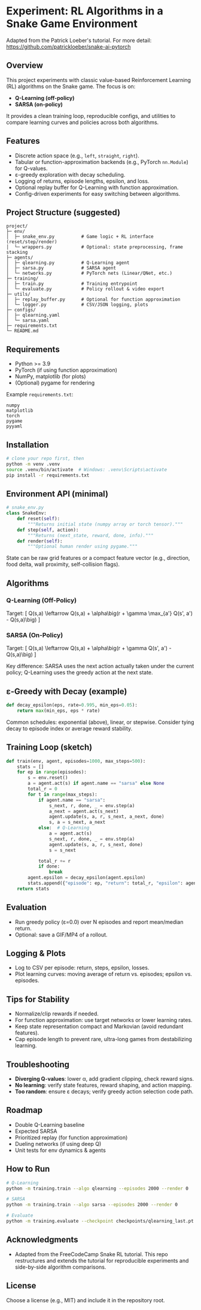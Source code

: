 # Experiment: RL Algorithms in a Snake Game Environment

Adapted from the Patrick Loeber's tutorial. For more detail: https://github.com/patrickloeber/snake-ai-pytorch

## Overview
This project experiments with classic value-based Reinforcement Learning (RL) algorithms on the Snake game. The focus is on:

- **Q-Learning (off-policy)**
- **SARSA (on-policy)**

It provides a clean training loop, reproducible configs, and utilities to compare learning curves and policies across both algorithms.

## Features
- Discrete action space (e.g., `left`, `straight`, `right`).
- Tabular or function-approximation backends (e.g., PyTorch `nn.Module`) for Q-values.
- ε-greedy exploration with decay scheduling.
- Logging of returns, episode lengths, epsilon, and loss.
- Optional replay buffer for Q-Learning with function approximation.
- Config-driven experiments for easy switching between algorithms.

## Project Structure (suggested)
```
project/
├─ env/
│  ├─ snake_env.py          # Game logic + RL interface (reset/step/render)
│  └─ wrappers.py           # Optional: state preprocessing, frame stacking
├─ agents/
│  ├─ qlearning.py          # Q-Learning agent
│  ├─ sarsa.py              # SARSA agent
│  └─ networks.py           # PyTorch nets (Linear/QNet, etc.)
├─ training/
│  ├─ train.py              # Training entrypoint
│  └─ evaluate.py           # Policy rollout & video export
├─ utils/
│  ├─ replay_buffer.py      # Optional for function approximation
│  └─ logger.py             # CSV/JSON logging, plots
├─ configs/
│  ├─ qlearning.yaml
│  └─ sarsa.yaml
├─ requirements.txt
└─ README.md
```

## Requirements
- Python >= 3.9
- PyTorch (if using function approximation)
- NumPy, matplotlib (for plots)
- (Optional) pygame for rendering

Example `requirements.txt`:
```
numpy
matplotlib
torch
pygame
pyyaml
```

## Installation
```bash
# clone your repo first, then
python -m venv .venv
source .venv/bin/activate  # Windows: .venv\Scripts\activate
pip install -r requirements.txt
```

## Environment API (minimal)
```python
# snake_env.py
class SnakeEnv:
    def reset(self):
        """Returns initial state (numpy array or torch tensor)."""
    def step(self, action):
        """Returns (next_state, reward, done, info)."""
    def render(self):
        """Optional human render using pygame."""
```

State can be raw grid features or a compact feature vector (e.g., direction, food delta, wall proximity, self-collision flags).

## Algorithms
### Q-Learning (Off-Policy)
Target:
\[ Q(s,a) \leftarrow Q(s,a) + \alpha\big(r + \gamma \max_{a'} Q(s', a') - Q(s,a)\big) \]

### SARSA (On-Policy)
Target:
\[ Q(s,a) \leftarrow Q(s,a) + \alpha\big(r + \gamma Q(s', a') - Q(s,a)\big) \]

Key difference: SARSA uses the next action actually taken under the current policy; Q-Learning uses the greedy action at the next state.

## ε-Greedy with Decay (example)
```python
def decay_epsilon(eps, rate=0.995, min_eps=0.05):
    return max(min_eps, eps * rate)
```

Common schedules: exponential (above), linear, or stepwise. Consider tying decay to episode index or average reward stability.

## Training Loop (sketch)
```python
def train(env, agent, episodes=1000, max_steps=500):
    stats = []
    for ep in range(episodes):
        s = env.reset()
        a = agent.act(s) if agent.name == "sarsa" else None
        total_r = 0
        for t in range(max_steps):
            if agent.name == "sarsa":
                s_next, r, done, _ = env.step(a)
                a_next = agent.act(s_next)
                agent.update(s, a, r, s_next, a_next, done)
                s, a = s_next, a_next
            else:  # Q-Learning
                a = agent.act(s)
                s_next, r, done, _ = env.step(a)
                agent.update(s, a, r, s_next, done)
                s = s_next

            total_r += r
            if done:
                break
        agent.epsilon = decay_epsilon(agent.epsilon)
        stats.append({"episode": ep, "return": total_r, "epsilon": agent.epsilon, "steps": t+1})
    return stats
```

## Evaluation
- Run greedy policy (ε=0.0) over N episodes and report mean/median return.
- Optional: save a GIF/MP4 of a rollout.

## Logging & Plots
- Log to CSV per episode: return, steps, epsilon, losses.
- Plot learning curves: moving average of return vs. episodes; epsilon vs. episodes.

## Tips for Stability
- Normalize/clip rewards if needed.
- For function approximation: use target networks or lower learning rates.
- Keep state representation compact and Markovian (avoid redundant features).
- Cap episode length to prevent rare, ultra-long games from destabilizing learning.

## Troubleshooting
- **Diverging Q-values**: lower α, add gradient clipping, check reward signs.
- **No learning**: verify state features, reward shaping, and action mapping.
- **Too random**: ensure ε decays; verify greedy action selection code path.

## Roadmap
- Double Q-Learning baseline
- Expected SARSA
- Prioritized replay (for function approximation)
- Dueling networks (if using deep Q)
- Unit tests for env dynamics & agents

## How to Run
```bash
# Q-Learning
python -m training.train --algo qlearning --episodes 2000 --render 0

# SARSA
python -m training.train --algo sarsa --episodes 2000 --render 0

# Evaluate
python -m training.evaluate --checkpoint checkpoints/qlearning_last.pt --episodes 50 --render 1
```

## Acknowledgments
- Adapted from the FreeCodeCamp Snake RL tutorial. This repo restructures and extends the tutorial for reproducible experiments and side-by-side algorithm comparisons.

## License
Choose a license (e.g., MIT) and include it in the repository root.

